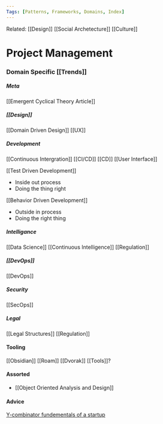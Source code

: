 ```yaml
---
Tags: [Patterns, Frameworks, Domains, Index]
---
```

Related: [[Design]] [[Social Archetecture]] [[Culture]] 
# Project Management
### Domain Specific [[Trends]]

##### Meta
[[Emergent Cyclical Theory Article]]

##### [[Design]]
[[Domain Driven Design]]
[[UX]]

##### Development
[[Continuous Intergration]] [[CI/CD]] [[CD]]
[[User Interface]] 

[[Test Driven Development]]
- Inside out process
- Doing the thing right

[[Behavior Driven Development]]
- Outside in process
- Doing the right thing

##### Intelligance
[[Data Science]]
[[Continuous Intelligence]]
[[Regulation]]

##### [[DevOps]]
[[DevOps]]

##### Security
[[SecOps]]

##### Legal
[[Legal Structures]]
[[Regulation]]

#### Tooling
[[Obsidian]]
[[Roam]]
[[Dvorak]]
[[Tools]]?

#### Assorted
- [[Object Oriented Analysis and Design]]

#### Advice
[Y-combinator fundementals of a startup](https://www.ycombinator.com/library/4D-yc-s-essential-startup-advice)


